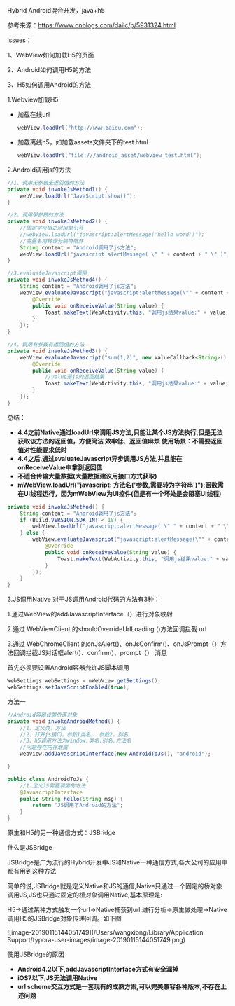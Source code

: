 Hybrid Android混合开发，java+h5

参考来源：https://www.cnblogs.com/dailc/p/5931324.html

issues：

1、WebView如何加载H5的页面

2、Android如何调用H5的方法

3、H5如何调用Android的方法

1.Webview加载H5

* 加载在线url

  ```java
  webView.loadUrl("http://www.baidu.com");
  ```

* 加载离线h5，如加载assets文件夹下的test.html

  ```java
  webView.loadUrl("file:///android_asset/webview_test.html");
  ```

2.Android调用js的方法

```java
//1、调用无参数无返回值的方法
private void invokeJsMethod1() {
    webView.loadUrl("JavaScript:show()");
}

//2、调用带参数的方法
private void invokeJsMethod2() {
    //固定字符串之间用单引号
    //webView.loadUrl("javascript:alertMessage('hello word')");
    //变量名用转译分隔符隔开
    String content = "Android调用了js方法";
    webView.loadUrl("javascript:alertMessage( \" " + content + " \" )");
}

//3.evaluateJavascript调用
private void invokeJsMethod4() {
    String content = "Android调用了js方法";
    webView.evaluateJavascript("javascript:alertMessage(\"" + content + " \" )", new ValueCallback<String>() {
        @Override
        public void onReceiveValue(String value) {
            Toast.makeText(WebActivity.this, "调用js结果value:" + value, Toast.LENGTH_SHORT).show();
        }
    });
}

//4、调用有参数有返回值的方法
private void invokeJsMethod3() {
    webView.evaluateJavascript("sum(1,2)", new ValueCallback<String>() {
        @Override
        public void onReceiveValue(String value) {
            //value是js的返回结果
            Toast.makeText(WebActivity.this, "调用js结果value:" + value, Toast.LENGTH_SHORT).show();
        }
    });
}
```

总结：

- **4.4之前Native通过loadUrl来调用JS方法,只能让某个JS方法执行,但是无法获取该方法的返回值，方便简洁 效率低、返回值麻烦 使用场景：不需要返回值对性能要求低时**
- **4.4之后,通过evaluateJavascript异步调用JS方法,并且能在onReceiveValue中拿到返回值**
- **不适合传输大量数据(大量数据建议用接口方式获取)**
- **mWebView.loadUrl("javascript: 方法名('参数,需要转为字符串')");函数需在UI线程运行，因为mWebView为UI控件(但是有一个坏处是会阻塞UI线程)**

```java
private void invokeJsMethod() {
    String content = "Android调用了js方法";
    if (Build.VERSION.SDK_INT < 18) {
        webView.loadUrl("javascript:alertMessage( \" " + content + " \" )");
    } else {
        webView.evaluateJavascript("javascript:alertMessage(\"" + content + " \" )", new ValueCallback<String>() {
            @Override
            public void onReceiveValue(String value) {
                Toast.makeText(WebActivity.this, "调用js结果value:" + value, Toast.LENGTH_SHORT).show();
            }
        });
    }
}
```

3.JS调用Native
对于JS调用Android代码的方法有3种：

1.通过WebView的addJavascriptInterface（）进行对象映射

2.通过 WebViewClient 的shouldOverrideUrlLoading ()方法回调拦截 url

3.通过 WebChromeClient 的onJsAlert()、onJsConfirm()、onJsPrompt（）方法回调拦截JS对话框alert()、confirm()、prompt（） 消息

首先必须要设置Android容器允许JS脚本调用

```java
WebSettings webSettings = mWebView.getSettings();
webSettings.setJavaScriptEnabled(true);
```

方法一

```java
//Android容器设置侨连对象
private void invokeAndroidMethod() {
    //1、定义类，方法
    //2、打开js接口，参数1类名， 参数2，别名
    //3、h5调用方法为window.类名.别名.方法名
    //问题存在内存泄露
    webView.addJavascriptInterface(new AndroidToJs(), "android");

}

public class AndroidToJs {
    //1.定义JS需要调用的方法
    @JavascriptInterface
    public String hello(String msg) {
        return "JS调用了Android的方法";
    }
}
```

原生和H5的另一种通信方式：JSBridge

什么是JSBridge

JSBridge是广为流行的Hybrid开发中JS和Native一种通信方式,各大公司的应用中都有用到这种方法

简单的说,JSBridge就是定义Native和JS的通信,Native只通过一个固定的桥对象调用JS,JS也只通过固定的桥对象调用Native,基本原理是:

H5->通过某种方式触发一个url->Native捕获到url,进行分析->原生做处理->Native调用H5的JSBridge对象传递回调。如下图

![image-20190115144051749](/Users/wangxiong/Library/Application Support/typora-user-images/image-20190115144051749.png)

使用JSBridge的原因

- **Android4.2以下,addJavascriptInterface方式有安全漏掉**
- **iOS7以下,JS无法调用Native**
- **url scheme交互方式是一套现有的成熟方案,可以完美兼容各种版本,不存在上述问题**

